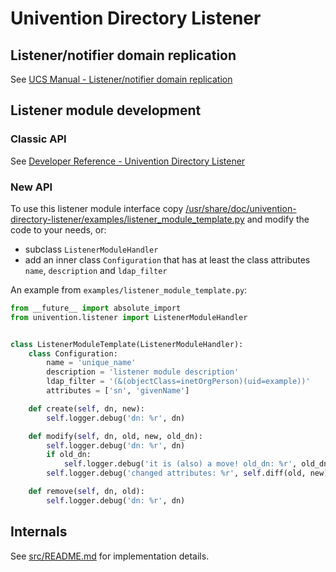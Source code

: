 # Univention Directory Listener

## Listener/notifier domain replication
See [UCS Manual - Listener/notifier domain replication](https://docs.software-univention.de/manual-5.2.html#domain:listenernotifier)

## Listener module development

### Classic API

See [Developer Reference - Univention Directory Listener](https://docs.software-univention.de/developer-reference-5.2.html#chap:listener)

### New API

To use this listener module interface copy [/usr/share/doc/univention-directory-listener/examples/listener_module_template.py](examples/listener_module_template.py) and modify the code to your needs, or:

* subclass `ListenerModuleHandler`
* add an inner class `Configuration` that has at least the class attributes `name`, `description` and `ldap_filter`


An example from `examples/listener_module_template.py`:

```python
from __future__ import absolute_import
from univention.listener import ListenerModuleHandler


class ListenerModuleTemplate(ListenerModuleHandler):
	class Configuration:
		name = 'unique_name'
		description = 'listener module description'
		ldap_filter = '(&(objectClass=inetOrgPerson)(uid=example))'
		attributes = ['sn', 'givenName']

	def create(self, dn, new):
		self.logger.debug('dn: %r', dn)

	def modify(self, dn, old, new, old_dn):
		self.logger.debug('dn: %r', dn)
		if old_dn:
			self.logger.debug('it is (also) a move! old_dn: %r', old_dn)
		self.logger.debug('changed attributes: %r', self.diff(old, new))

	def remove(self, dn, old):
		self.logger.debug('dn: %r', dn)
```

## Internals

See [src/README.md](src/README.md) for implementation details.
